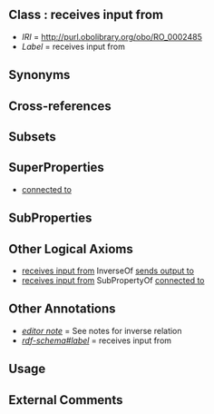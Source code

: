 
## Class : receives input from

 * *IRI* = http://purl.obolibrary.org/obo/RO_0002485
 * *Label* = receives input from

## Synonyms


## Cross-references


## Subsets


## SuperProperties

 * [connected to](../../RO/70/RO_0002170.md)

## SubProperties


## Other Logical Axioms

 * [receives input from](../../RO/85/RO_0002485.md) InverseOf [sends output to](../../RO/86/RO_0002486.md)
 * [receives input from](../../RO/85/RO_0002485.md) SubPropertyOf [connected to](../../RO/70/RO_0002170.md)

## Other Annotations

 * *[editor note](../../IAO/16/IAO_0000116.md)* = See notes for inverse relation
 * *[rdf-schema#label](../../el/rdf-schema#label.md)* = receives input from

## Usage


## External Comments

